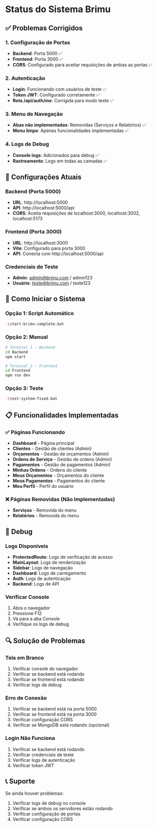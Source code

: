 # Status do Sistema Brimu

## ✅ Problemas Corrigidos

### 1. Configuração de Portas
- **Backend**: Porta 5000 ✅
- **Frontend**: Porta 3000 ✅
- **CORS**: Configurado para aceitar requisições de ambas as portas ✅

### 2. Autenticação
- **Login**: Funcionando com usuários de teste ✅
- **Token JWT**: Configurado corretamente ✅
- **Rota /api/auth/me**: Corrigida para modo teste ✅

### 3. Menu de Navegação
- **Abas não implementadas**: Removidas (Serviços e Relatórios) ✅
- **Menu limpo**: Apenas funcionalidades implementadas ✅

### 4. Logs de Debug
- **Console logs**: Adicionados para debug ✅
- **Rastreamento**: Logs em todas as camadas ✅

## 🔧 Configurações Atuais

### Backend (Porta 5000)
- **URL**: http://localhost:5000
- **API**: http://localhost:5000/api
- **CORS**: Aceita requisições de localhost:3000, localhost:3002, localhost:5173

### Frontend (Porta 3000)
- **URL**: http://localhost:3000
- **Vite**: Configurado para porta 3000
- **API**: Conecta com http://localhost:5000/api

### Credenciais de Teste
- **Admin**: admin@brimu.com / admin123
- **Usuário**: teste@brimu.com / teste123

## 🚀 Como Iniciar o Sistema

### Opção 1: Script Automático
```bash
.\start-brimu-complete.bat
```

### Opção 2: Manual
```bash
# Terminal 1 - Backend
cd Backend
npm start

# Terminal 2 - Frontend
cd Frontend
npm run dev
```

### Opção 3: Teste
```bash
.\test-system-fixed.bat
```

## 📋 Funcionalidades Implementadas

### ✅ Páginas Funcionando
- **Dashboard** - Página principal
- **Clientes** - Gestão de clientes (Admin)
- **Orçamentos** - Gestão de orçamentos (Admin)
- **Ordens de Serviço** - Gestão de ordens (Admin)
- **Pagamentos** - Gestão de pagamentos (Admin)
- **Minhas Ordens** - Ordens do cliente
- **Meus Orçamentos** - Orçamentos do cliente
- **Meus Pagamentos** - Pagamentos do cliente
- **Meu Perfil** - Perfil do usuário

### ❌ Páginas Removidas (Não Implementadas)
- **Serviços** - Removida do menu
- **Relatórios** - Removida do menu

## 🐛 Debug

### Logs Disponíveis
- **ProtectedRoute**: Logs de verificação de acesso
- **MainLayout**: Logs de renderização
- **Sidebar**: Logs de navegação
- **Dashboard**: Logs de carregamento
- **Auth**: Logs de autenticação
- **Backend**: Logs de API

### Verificar Console
1. Abra o navegador
2. Pressione F12
3. Vá para a aba Console
4. Verifique os logs de debug

## 🔍 Solução de Problemas

### Tela em Branco
1. Verificar console do navegador
2. Verificar se backend está rodando
3. Verificar se frontend está rodando
4. Verificar logs de debug

### Erro de Conexão
1. Verificar se backend está na porta 5000
2. Verificar se frontend está na porta 3000
3. Verificar configuração CORS
4. Verificar se MongoDB está rodando (opcional)

### Login Não Funciona
1. Verificar se backend está rodando
2. Verificar credenciais de teste
3. Verificar logs de autenticação
4. Verificar token JWT

## 📞 Suporte

Se ainda houver problemas:
1. Verificar logs de debug no console
2. Verificar se ambos os servidores estão rodando
3. Verificar configuração de portas
4. Verificar configuração CORS
